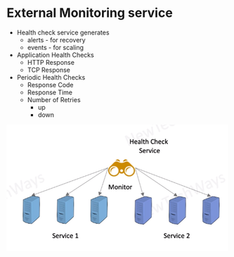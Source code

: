 # External Monitoring service

- Health check service generates
  - alerts - for recovery
  - events - for scaling
- Application Health Checks
  - HTTP Response
  - TCP Response
- Periodic Health Checks
  - Response Code
  - Response Time
  - Number of Retries
    - up
    - down

![Alt text](image-15.png)